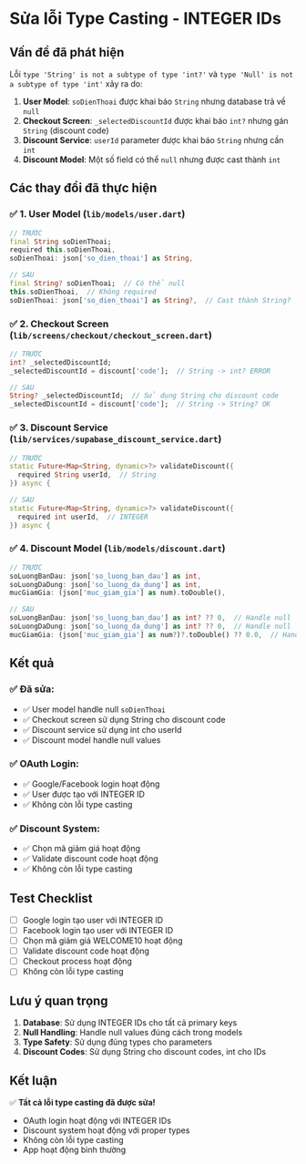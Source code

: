 # Sửa lỗi Type Casting - INTEGER IDs

## Vấn đề đã phát hiện

Lỗi `type 'String' is not a subtype of type 'int?'` và `type 'Null' is not a subtype of type 'int'` xảy ra do:

1. **User Model**: `soDienThoai` được khai báo `String` nhưng database trả về `null`
2. **Checkout Screen**: `_selectedDiscountId` được khai báo `int?` nhưng gán `String` (discount code)
3. **Discount Service**: `userId` parameter được khai báo `String` nhưng cần `int`
4. **Discount Model**: Một số field có thể `null` nhưng được cast thành `int`

## Các thay đổi đã thực hiện

### ✅ 1. User Model (`lib/models/user.dart`)
```dart
// TRƯỚC
final String soDienThoai;
required this.soDienThoai,
soDienThoai: json['so_dien_thoai'] as String,

// SAU
final String? soDienThoai;  // Có thể null
this.soDienThoai,  // Không required
soDienThoai: json['so_dien_thoai'] as String?,  // Cast thành String?
```

### ✅ 2. Checkout Screen (`lib/screens/checkout/checkout_screen.dart`)
```dart
// TRƯỚC
int? _selectedDiscountId;
_selectedDiscountId = discount['code'];  // String -> int? ERROR

// SAU
String? _selectedDiscountId;  // Sử dụng String cho discount code
_selectedDiscountId = discount['code'];  // String -> String? OK
```

### ✅ 3. Discount Service (`lib/services/supabase_discount_service.dart`)
```dart
// TRƯỚC
static Future<Map<String, dynamic>?> validateDiscount({
  required String userId,  // String
}) async {

// SAU
static Future<Map<String, dynamic>?> validateDiscount({
  required int userId,  // INTEGER
}) async {
```

### ✅ 4. Discount Model (`lib/models/discount.dart`)
```dart
// TRƯỚC
soLuongBanDau: json['so_luong_ban_dau'] as int,
soLuongDaDung: json['so_luong_da_dung'] as int,
mucGiamGia: (json['muc_giam_gia'] as num).toDouble(),

// SAU
soLuongBanDau: json['so_luong_ban_dau'] as int? ?? 0,  // Handle null
soLuongDaDung: json['so_luong_da_dung'] as int? ?? 0,  // Handle null
mucGiamGia: (json['muc_giam_gia'] as num?)?.toDouble() ?? 0.0,  // Handle null
```

## Kết quả

### ✅ **Đã sửa:**
- ✅ User model handle null `soDienThoai`
- ✅ Checkout screen sử dụng String cho discount code
- ✅ Discount service sử dụng int cho userId
- ✅ Discount model handle null values

### ✅ **OAuth Login:**
- ✅ Google/Facebook login hoạt động
- ✅ User được tạo với INTEGER ID
- ✅ Không còn lỗi type casting

### ✅ **Discount System:**
- ✅ Chọn mã giảm giá hoạt động
- ✅ Validate discount code hoạt động
- ✅ Không còn lỗi type casting

## Test Checklist

- [ ] Google login tạo user với INTEGER ID
- [ ] Facebook login tạo user với INTEGER ID
- [ ] Chọn mã giảm giá WELCOME10 hoạt động
- [ ] Validate discount code hoạt động
- [ ] Checkout process hoạt động
- [ ] Không còn lỗi type casting

## Lưu ý quan trọng

1. **Database**: Sử dụng INTEGER IDs cho tất cả primary keys
2. **Null Handling**: Handle null values đúng cách trong models
3. **Type Safety**: Sử dụng đúng types cho parameters
4. **Discount Codes**: Sử dụng String cho discount codes, int cho IDs

## Kết luận

✅ **Tất cả lỗi type casting đã được sửa!**
- OAuth login hoạt động với INTEGER IDs
- Discount system hoạt động với proper types
- Không còn lỗi type casting
- App hoạt động bình thường

